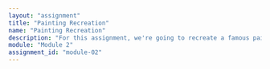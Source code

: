 ```yaml
---
layout: "assignment"
title: "Painting Recreation"
name: "Painting Recreation"
description: "For this assignment, we're going to recreate a famous painting using Processing's drawing functions"
module: "Module 2"
assignment_id: "module-02"
---
```

